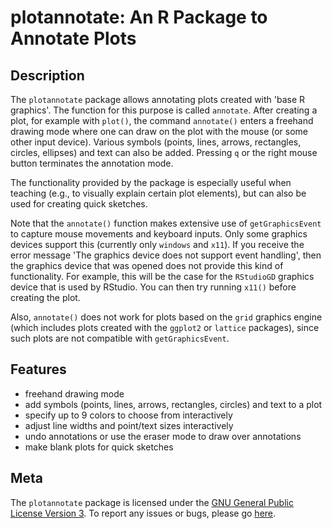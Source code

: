 plotannotate: An R Package to Annotate Plots
============================================

## Description

The `plotannotate` package allows annotating plots created with 'base R graphics'. The function for this purpose is called `annotate`. After creating a plot, for example with `plot()`, the command `annotate()` enters a freehand drawing mode where one can draw on the plot with the mouse (or some other input device). Various symbols (points, lines, arrows, rectangles, circles, ellipses) and text can also be added. Pressing `q` or the right mouse button terminates the annotation mode.

The functionality provided by the package is especially useful when teaching (e.g., to visually explain certain plot elements), but can also be used for creating quick sketches.

Note that the `annotate()` function makes extensive use of `getGraphicsEvent` to capture mouse movements and keyboard inputs. Only some graphics devices support this (currently only `windows` and `x11`). If you receive the error message 'The graphics device does not support event handling', then the graphics device that was opened does not provide this kind of functionality. For example, this will be the case for the `RStudioGD` graphics device that is used by RStudio. You can then try running `x11()` before creating the plot.

Also, `annotate()` does not work for plots based on the `grid` graphics engine (which includes plots created with the `ggplot2` or `lattice` packages), since such plots are not compatible with `getGraphicsEvent`.

## Features

- freehand drawing mode
- add symbols (points, lines, arrows, rectangles, circles) and text to a plot
- specify up to 9 colors to choose from interactively
- adjust line widths and point/text sizes interactively
- undo annotations or use the eraser mode to draw over annotations
- make blank plots for quick sketches

## Meta

The `plotannotate` package is licensed under the [GNU General Public License Version 3](https://www.gnu.org/licenses/lgpl-3.0.txt). To report any issues or bugs, please go [here](https://github.com/wviechtb/plotannotate/issues).
